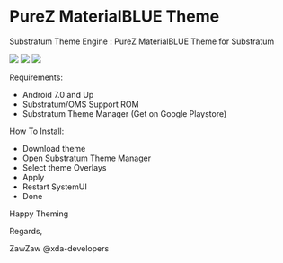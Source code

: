 # PureZ MaterialBLUE Theme

Substratum Theme Engine : PureZ MaterialBLUE Theme for Substratum

<img src="https://s20.postimg.org/kjqdjm2e5/Pureview1.png" />

<img src="https://s20.postimg.org/tc7c7anj1/Pureview2.png" />

<img src="https://s20.postimg.org/kigfq70kd/Pureview3.png" />


Requirements:
 - Android 7.0 and Up
 - Substratum/OMS Support ROM
 - Substratum Theme Manager (Get on Google Playstore)

 How To Install:
 - Download theme
 - Open Substratum Theme Manager
 - Select theme Overlays
 - Apply
 - Restart SystemUI
 - Done

Happy Theming

Regards,

ZawZaw @xda-developers
